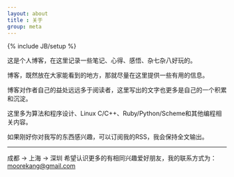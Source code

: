 ```yaml
---
layout: about
title : 关于
group: meta
---
```

{% include JB/setup %}


 这是个人博客，在这里记录一些笔记、心得、感悟、杂七杂八好玩的。

 博客，既然放在大家能看到的地方，那就尽量在这里提供一些有用的信息。

 博客对作者自己的益处远远多于阅读者，这里写出的文字也更多是自己的一个积累和沉淀。

 这里多为算法和程序设计、Linux C/C++、Ruby/Python/Scheme和其他编程相关内容。

 如果刚好你对我写的东西感兴趣，可以订阅我的RSS，我会保持全文输出。

 --------------------------------------------

 成都 -> 上海 -> 深圳
 希望认识更多的有相同兴趣爱好朋友，我的联系方式为：moorekang@gmail.com
